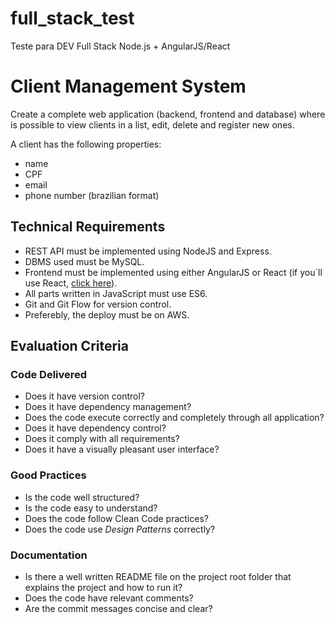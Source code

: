 # full_stack_test
Teste para DEV Full Stack Node.js + AngularJS/React

# Client Management System
Create a complete web application (backend, frontend and database) where is possible to view clients in a list, edit, delete and register new ones.

A client has the following properties:
- name
- CPF
- email
- phone number (brazilian format)

## Technical Requirements

* REST API must be implemented using NodeJS and Express.
* DBMS used must be MySQL.
* Frontend must be implemented using either AngularJS or React (if you`ll use React, [click here](https://github.com/cloudiabot/cloudia_front_end_test/blob/master/README.md)).
* All parts written in JavaScript must use ES6.
* Git and Git Flow for version control.
* Preferebly, the deploy must be on AWS.

## Evaluation Criteria

### Code Delivered

* Does it have version control?
* Does it have dependency management?
* Does the code execute correctly and completely through all application?
* Does it have dependency control?
* Does it comply with all requirements?
* Does it have a visually pleasant user interface?

### Good Practices
* Is the code well structured?
* Is the code easy to understand?
* Does the code follow Clean Code practices?
* Does the code use _Design Patterns_ correctly?

### Documentation

* Is there a well written README file on the project root folder that explains the project and how to run it?
* Does the code have relevant comments?
* Are the commit messages concise and clear?
